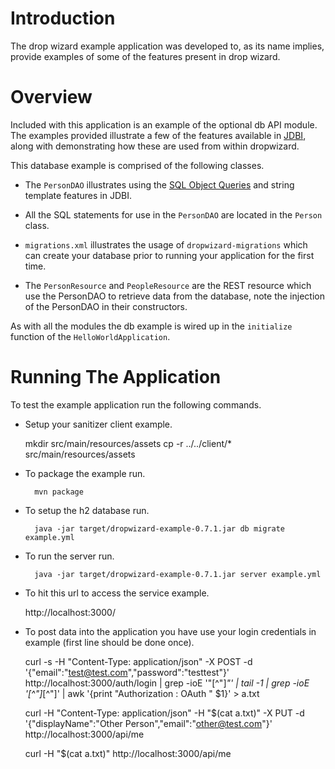 # Introduction

The drop wizard example application was developed to, as its name implies, provide examples of some of the features
present in drop wizard.

# Overview

Included with this application is an example of the optional db API module. The examples provided illustrate a few of
the features available in [JDBI](http://jdbi.org), along with demonstrating how these are used from within dropwizard.

This database example is comprised of the following classes.

* The `PersonDAO` illustrates using the [SQL Object Queries](http://jdbi.org/sql_object_api_queries/) and string template
features in JDBI.

* All the SQL statements for use in the `PersonDAO` are located in the `Person` class.

* `migrations.xml` illustrates the usage of `dropwizard-migrations` which can create your database prior to running
your application for the first time.

* The `PersonResource` and `PeopleResource` are the REST resource which use the PersonDAO to retrieve data from the database, note the injection
of the PersonDAO in their constructors.

As with all the modules the db example is wired up in the `initialize` function of the `HelloWorldApplication`.

# Running The Application

To test the example application run the following commands.

* Setup your sanitizer client example.

    mkdir src/main/resources/assets
    cp -r ../../client/* src/main/resources/assets

* To package the example run.

        mvn package

* To setup the h2 database run.

        java -jar target/dropwizard-example-0.7.1.jar db migrate example.yml

* To run the server run.

        java -jar target/dropwizard-example-0.7.1.jar server example.yml

* To hit this url to access the service example.

	http://localhost:3000/

* To post data into the application you have use your login credentials in example (first line should be done once).

    curl -s -H "Content-Type: application/json" -X POST -d '{"email":"test@test.com","password":"testtest"}' http://localhost:3000/auth/login | grep -ioE '"[^"]*"' | tail -1 | grep -ioE '[^"]*[^"]' | awk '{print "Authorization : OAuth " $1}' > a.txt

	curl -H "Content-Type: application/json" -H "$(cat a.txt)" -X PUT -d '{"displayName":"Other Person","email":"other@test.com"}' http://localhost:3000/api/me

    curl -H "$(cat a.txt)" http://localhost:3000/api/me